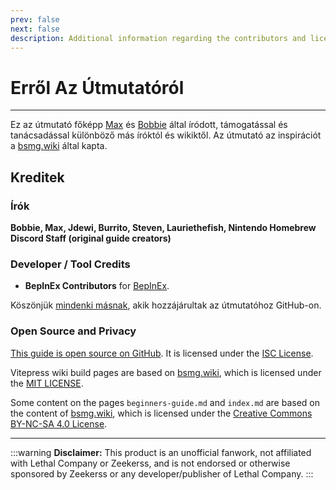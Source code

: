 ```yaml
---
prev: false
next: false
description: Additional information regarding the contributors and licensing of the Lethal Company Modding Wiki.
---
```


# Erről Az Útmutatóról

***

Ez az útmutató főképp [Max](https://github.com/MaxWasUnavailable) és [Bobbie](https://twitter.com/VRBobbie) által íródott, támogatással és tanácsadással különböző más íróktól és wikiktől. Az útmutató az inspirációt a [bsmg.wiki](https://bsmg.wiki) által kapta.

## Kreditek

### Írók

**Bobbie, Max, Jdewi, Burrito, Steven, Lauriethefish, Nintendo Homebrew Discord Staff (original guide creators)** <!-- TODO: Update with new contributors from lethal.wiki and trombone.wiki -->

### Developer / Tool Credits

- **BepInEx Contributors** for [BepInEx](https://github.com/BepInEx/BepInEx).

Köszönjük [mindenki másnak](https://github.com/LethalCompany/ModdingWiki/graphs/contributors), akik hozzájárultak az útmutatóhoz GitHub-on.

### **Open Source and Privacy**

[This guide is open source on GitHub](https://github.com/LethalCompany/ModdingWiki). It is licensed under the [ISC License](https://github.com/LethalCompany/ModdingWiki/blob/master/LICENSE.md).

Vitepress wiki build pages are based on [bsmg.wiki](https://bsmg.wiki), which is licensed under the [MIT LICENSE](https://github.com/bsmg/wiki/blob/master/LICENSE).

Some content on the pages `beginners-guide.md` and `index.md` are based on the content of [bsmg.wiki](https://bsmg.wiki), which is licensed under the [Creative Commons BY-NC-SA 4.0 License](https://github.com/bsmg/wiki/blob/master/wiki/LICENSE).

***

:::warning **Disclaimer:**
This product is an unofficial fanwork, not affiliated with Lethal Company or Zeekerss, and is not endorsed or otherwise sponsored by Zeekerss or any developer/publisher of Lethal Company.
:::
